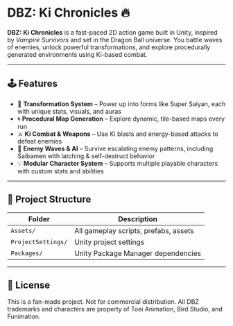 # DBZ: Ki Chronicles 🔥

**DBZ: Ki Chronicles** is a fast-paced 2D action game built in Unity, inspired by *Vampire Survivors* and set in the Dragon Ball universe. You battle waves of enemies, unlock powerful transformations, and explore procedurally generated environments using Ki-based combat.

---

## 🕹️ Features

- 🔁 **Transformation System** – Power up into forms like Super Saiyan, each with unique stats, visuals, and auras
- 🌀 **Procedural Map Generation** – Explore dynamic, tile-based maps every run
- ⚔️ **Ki Combat & Weapons** – Use Ki blasts and energy-based attacks to defeat enemies
- 🧠 **Enemy Waves & AI** – Survive escalating enemy patterns, including Saibamen with latching & self-destruct behavior
- 💡 **Modular Character System** – Supports multiple playable characters with custom stats and abilities

---

## 📁 Project Structure

| Folder          | Description                           |
|-----------------|---------------------------------------|
| `Assets/`       | All gameplay scripts, prefabs, assets |
| `ProjectSettings/` | Unity project settings              |
| `Packages/`     | Unity Package Manager dependencies    |

---

## 📜 License

This is a fan-made project. Not for commercial distribution. All DBZ trademarks and characters are property of Toei Animation, Bird Studio, and Funimation.
